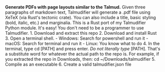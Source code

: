 **Generate PDFs with page layouts similar to the Talmud.** Given three paragraphs of markdown text, Talmudifier will generate a .pdf file using XeTeX (via Rust's tectonic crate). You can also include a title, basic styling (bold, italic, etc.) and marginalia. This is a Rust port of my Talmudifier Python module. It's easy! You don't need to be a programmer to use Talmudifier. 1. Download and extract this repo 2. Download and install Rust 3. Open a terminal shell. - Windows: Search for powershell and run it - macOS: Search for terminal and run it - Linux: You know what to do 4. In the terminal, type cd [PATH] and press enter. *Do not literally type* [PATH]. That's a substitute word for whatever the actual path to the repo is. For example, if you extracted the repo in Downloads, then: cd ~/Downloads/talmudifier 5. Compile as an executable 6. Create a valid talmudifier.json file